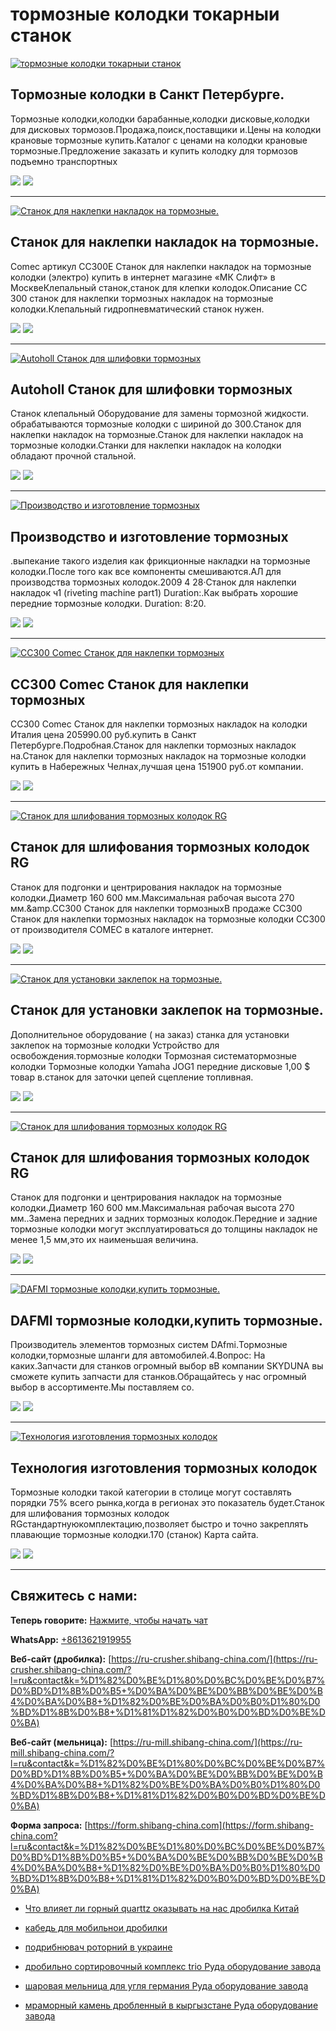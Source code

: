 # тормозные колодки токарныи станок

<a href="https://swt.shibang-china.com/?l=ru&img&k=%D1%82%D0%BE%D1%80%D0%BC%D0%BE%D0%B7%D0%BD%D1%8B%D0%B5+%D0%BA%D0%BE%D0%BB%D0%BE%D0%B4%D0%BA%D0%B8+%D1%82%D0%BE%D0%BA%D0%B0%D1%80%D0%BD%D1%8B%D0%B8+%D1%81%D1%82%D0%B0%D0%BD%D0%BE%D0%BA" target="_blank">![тормозные колодки токарныи станок](http://static.shibang-china.com/all-800x300/886.jpg)</a>

## Тормозные колодки в Санкт Петербурге.
Тормозные колодки,колодки барабанные,колодки дисковые,колодки для дисковых тормозов.Продажа,поиск,поставщики и.Цены на колодки крановые тормозные купить.Каталог с ценами на колодки крановые тормозные.Предложение заказать и купить колодку для тормозов подъемно транспортных


<a href="https://whatsapp.shibangsoft.com/WhatsApp.php" target="_blank" title="WhatsApp">![](http://static.shibang-china.com/icon/whatsapp.png)</a> <a href="https://swt.shibang-china.com/?l=ru&icon&k=%D1%82%D0%BE%D1%80%D0%BC%D0%BE%D0%B7%D0%BD%D1%8B%D0%B5+%D0%BA%D0%BE%D0%BB%D0%BE%D0%B4%D0%BA%D0%B8+%D1%82%D0%BE%D0%BA%D0%B0%D1%80%D0%BD%D1%8B%D0%B8+%D1%81%D1%82%D0%B0%D0%BD%D0%BE%D0%BA" target="_blank">![](http://static.shibang-china.com/icon/chat-ru.png)</a>

---

<a href="https://swt.shibang-china.com/?l=ru&img&k=%D1%82%D0%BE%D1%80%D0%BC%D0%BE%D0%B7%D0%BD%D1%8B%D0%B5+%D0%BA%D0%BE%D0%BB%D0%BE%D0%B4%D0%BA%D0%B8+%D1%82%D0%BE%D0%BA%D0%B0%D1%80%D0%BD%D1%8B%D0%B8+%D1%81%D1%82%D0%B0%D0%BD%D0%BE%D0%BA" target="_blank">![Станок для наклепки накладок на тормозные.](http://static.shibang-china.com/all-800x300/1412.jpg)</a>

## Станок для наклепки накладок на тормозные.
Comec артикул CC300E Станок для наклепки накладок на тормозные колодки (электро) купить в интернет магазине «МК Слифт» в МосквеКлепальный станок,станок для клепки колодок.Описание CC 300 станок для наклепки тормозных накладок на тормозные колодки.Клепальный гидропневматический станок нужен.


<a href="https://whatsapp.shibangsoft.com/WhatsApp.php" target="_blank" title="WhatsApp">![](http://static.shibang-china.com/icon/whatsapp.png)</a> <a href="https://swt.shibang-china.com/?l=ru&icon&k=%D1%82%D0%BE%D1%80%D0%BC%D0%BE%D0%B7%D0%BD%D1%8B%D0%B5+%D0%BA%D0%BE%D0%BB%D0%BE%D0%B4%D0%BA%D0%B8+%D1%82%D0%BE%D0%BA%D0%B0%D1%80%D0%BD%D1%8B%D0%B8+%D1%81%D1%82%D0%B0%D0%BD%D0%BE%D0%BA" target="_blank">![](http://static.shibang-china.com/icon/chat-ru.png)</a>

---

<a href="https://swt.shibang-china.com/?l=ru&img&k=%D1%82%D0%BE%D1%80%D0%BC%D0%BE%D0%B7%D0%BD%D1%8B%D0%B5+%D0%BA%D0%BE%D0%BB%D0%BE%D0%B4%D0%BA%D0%B8+%D1%82%D0%BE%D0%BA%D0%B0%D1%80%D0%BD%D1%8B%D0%B8+%D1%81%D1%82%D0%B0%D0%BD%D0%BE%D0%BA" target="_blank">![Autoholl Станок для шлифовки тормозных](http://static.shibang-china.com/all-800x300/1248.jpg)</a>

## Autoholl Станок для шлифовки тормозных
Станок клепальный Оборудование для замены тормозной жидкости. обрабатываются тормозные колодки с шириной до 300.Станок для наклепки накладок на тормозные.Станок для наклепки накладок на тормозные колодки.Станки для наклепки накладок на колодки обладают прочной стальной.


<a href="https://whatsapp.shibangsoft.com/WhatsApp.php" target="_blank" title="WhatsApp">![](http://static.shibang-china.com/icon/whatsapp.png)</a> <a href="https://swt.shibang-china.com/?l=ru&icon&k=%D1%82%D0%BE%D1%80%D0%BC%D0%BE%D0%B7%D0%BD%D1%8B%D0%B5+%D0%BA%D0%BE%D0%BB%D0%BE%D0%B4%D0%BA%D0%B8+%D1%82%D0%BE%D0%BA%D0%B0%D1%80%D0%BD%D1%8B%D0%B8+%D1%81%D1%82%D0%B0%D0%BD%D0%BE%D0%BA" target="_blank">![](http://static.shibang-china.com/icon/chat-ru.png)</a>

---

<a href="https://swt.shibang-china.com/?l=ru&img&k=%D1%82%D0%BE%D1%80%D0%BC%D0%BE%D0%B7%D0%BD%D1%8B%D0%B5+%D0%BA%D0%BE%D0%BB%D0%BE%D0%B4%D0%BA%D0%B8+%D1%82%D0%BE%D0%BA%D0%B0%D1%80%D0%BD%D1%8B%D0%B8+%D1%81%D1%82%D0%B0%D0%BD%D0%BE%D0%BA" target="_blank">![Производство и изготовление тормозных](http://static.shibang-china.com/all-800x300/498.jpg)</a>

## Производство и изготовление тормозных
.выпекание такого изделия как фрикционные накладки на тормозные колодки.После того как все компоненты смешиваются.АЛ для производства тормозных колодок.2009 4 28·Станок для наклепки накладок ч1 (riveting machine part1) Duration:.Как выбрать хорошие передние тормозные колодки. Duration: 8:20.


<a href="https://whatsapp.shibangsoft.com/WhatsApp.php" target="_blank" title="WhatsApp">![](http://static.shibang-china.com/icon/whatsapp.png)</a> <a href="https://swt.shibang-china.com/?l=ru&icon&k=%D1%82%D0%BE%D1%80%D0%BC%D0%BE%D0%B7%D0%BD%D1%8B%D0%B5+%D0%BA%D0%BE%D0%BB%D0%BE%D0%B4%D0%BA%D0%B8+%D1%82%D0%BE%D0%BA%D0%B0%D1%80%D0%BD%D1%8B%D0%B8+%D1%81%D1%82%D0%B0%D0%BD%D0%BE%D0%BA" target="_blank">![](http://static.shibang-china.com/icon/chat-ru.png)</a>

---

<a href="https://swt.shibang-china.com/?l=ru&img&k=%D1%82%D0%BE%D1%80%D0%BC%D0%BE%D0%B7%D0%BD%D1%8B%D0%B5+%D0%BA%D0%BE%D0%BB%D0%BE%D0%B4%D0%BA%D0%B8+%D1%82%D0%BE%D0%BA%D0%B0%D1%80%D0%BD%D1%8B%D0%B8+%D1%81%D1%82%D0%B0%D0%BD%D0%BE%D0%BA" target="_blank">![CC300 Comec Станок для наклепки тормозных](http://static.shibang-china.com/all-800x300/1033.jpg)</a>

## CC300 Comec Станок для наклепки тормозных
CC300 Comec Станок для наклепки тормозных накладок на колодки Италия цена 205990.00 руб.купить в Санкт Петербурге.Подробная.Станок для наклепки тормозных накладок на.Станок для наклепки тормозных накладок на тормозные колодки купить в Набережных Челнах,лучшая цена 151900 руб.от компании.


<a href="https://whatsapp.shibangsoft.com/WhatsApp.php" target="_blank" title="WhatsApp">![](http://static.shibang-china.com/icon/whatsapp.png)</a> <a href="https://swt.shibang-china.com/?l=ru&icon&k=%D1%82%D0%BE%D1%80%D0%BC%D0%BE%D0%B7%D0%BD%D1%8B%D0%B5+%D0%BA%D0%BE%D0%BB%D0%BE%D0%B4%D0%BA%D0%B8+%D1%82%D0%BE%D0%BA%D0%B0%D1%80%D0%BD%D1%8B%D0%B8+%D1%81%D1%82%D0%B0%D0%BD%D0%BE%D0%BA" target="_blank">![](http://static.shibang-china.com/icon/chat-ru.png)</a>

---

<a href="https://swt.shibang-china.com/?l=ru&img&k=%D1%82%D0%BE%D1%80%D0%BC%D0%BE%D0%B7%D0%BD%D1%8B%D0%B5+%D0%BA%D0%BE%D0%BB%D0%BE%D0%B4%D0%BA%D0%B8+%D1%82%D0%BE%D0%BA%D0%B0%D1%80%D0%BD%D1%8B%D0%B8+%D1%81%D1%82%D0%B0%D0%BD%D0%BE%D0%BA" target="_blank">![Станок для шлифования тормозных колодок RG](http://static.shibang-china.com/all-800x300/112.jpg)</a>

## Станок для шлифования тормозных колодок RG
Станок для подгонки и центрирования накладок на тормозные колодки.Диаметр 160 600 мм.Максимальная рабочая высота 270 мм.&amp.CC300 Станок для наклепки тормозныхВ продаже CC300 Станок для наклепки тормозных накладок на тормозные колодки CC300 от производителя COMEC в каталоге интернет.


<a href="https://whatsapp.shibangsoft.com/WhatsApp.php" target="_blank" title="WhatsApp">![](http://static.shibang-china.com/icon/whatsapp.png)</a> <a href="https://swt.shibang-china.com/?l=ru&icon&k=%D1%82%D0%BE%D1%80%D0%BC%D0%BE%D0%B7%D0%BD%D1%8B%D0%B5+%D0%BA%D0%BE%D0%BB%D0%BE%D0%B4%D0%BA%D0%B8+%D1%82%D0%BE%D0%BA%D0%B0%D1%80%D0%BD%D1%8B%D0%B8+%D1%81%D1%82%D0%B0%D0%BD%D0%BE%D0%BA" target="_blank">![](http://static.shibang-china.com/icon/chat-ru.png)</a>

---

<a href="https://swt.shibang-china.com/?l=ru&img&k=%D1%82%D0%BE%D1%80%D0%BC%D0%BE%D0%B7%D0%BD%D1%8B%D0%B5+%D0%BA%D0%BE%D0%BB%D0%BE%D0%B4%D0%BA%D0%B8+%D1%82%D0%BE%D0%BA%D0%B0%D1%80%D0%BD%D1%8B%D0%B8+%D1%81%D1%82%D0%B0%D0%BD%D0%BE%D0%BA" target="_blank">![Станок для установки заклепок на тормозные.](http://static.shibang-china.com/all-800x300/33.jpg)</a>

## Станок для установки заклепок на тормозные.
Дополнительное оборудование ( на заказ) станка для установки заклепок на тормозные колодки Устройство для освобождения.тормозные колодки Тормозная систематормозные колодки Тормозные колодки Yamaha JOG1 передние дисковые 1,00 $ товар в.станок для заточки цепей сцепление топливная.


<a href="https://whatsapp.shibangsoft.com/WhatsApp.php" target="_blank" title="WhatsApp">![](http://static.shibang-china.com/icon/whatsapp.png)</a> <a href="https://swt.shibang-china.com/?l=ru&icon&k=%D1%82%D0%BE%D1%80%D0%BC%D0%BE%D0%B7%D0%BD%D1%8B%D0%B5+%D0%BA%D0%BE%D0%BB%D0%BE%D0%B4%D0%BA%D0%B8+%D1%82%D0%BE%D0%BA%D0%B0%D1%80%D0%BD%D1%8B%D0%B8+%D1%81%D1%82%D0%B0%D0%BD%D0%BE%D0%BA" target="_blank">![](http://static.shibang-china.com/icon/chat-ru.png)</a>

---

<a href="https://swt.shibang-china.com/?l=ru&img&k=%D1%82%D0%BE%D1%80%D0%BC%D0%BE%D0%B7%D0%BD%D1%8B%D0%B5+%D0%BA%D0%BE%D0%BB%D0%BE%D0%B4%D0%BA%D0%B8+%D1%82%D0%BE%D0%BA%D0%B0%D1%80%D0%BD%D1%8B%D0%B8+%D1%81%D1%82%D0%B0%D0%BD%D0%BE%D0%BA" target="_blank">![Станок для шлифования тормозных колодок RG](http://static.shibang-china.com/all-800x300/748.jpg)</a>

## Станок для шлифования тормозных колодок RG
Станок для подгонки и центрирования накладок на тормозные колодки.Диаметр 160 600 мм.Максимальная рабочая высота 270 мм..Замена передних и задних тормозных колодок.Передние и задние тормозные колодки могут эксплуатироваться до толщины накладок не менее 1,5 мм,это их наименьшая величина.


<a href="https://whatsapp.shibangsoft.com/WhatsApp.php" target="_blank" title="WhatsApp">![](http://static.shibang-china.com/icon/whatsapp.png)</a> <a href="https://swt.shibang-china.com/?l=ru&icon&k=%D1%82%D0%BE%D1%80%D0%BC%D0%BE%D0%B7%D0%BD%D1%8B%D0%B5+%D0%BA%D0%BE%D0%BB%D0%BE%D0%B4%D0%BA%D0%B8+%D1%82%D0%BE%D0%BA%D0%B0%D1%80%D0%BD%D1%8B%D0%B8+%D1%81%D1%82%D0%B0%D0%BD%D0%BE%D0%BA" target="_blank">![](http://static.shibang-china.com/icon/chat-ru.png)</a>

---

<a href="https://swt.shibang-china.com/?l=ru&img&k=%D1%82%D0%BE%D1%80%D0%BC%D0%BE%D0%B7%D0%BD%D1%8B%D0%B5+%D0%BA%D0%BE%D0%BB%D0%BE%D0%B4%D0%BA%D0%B8+%D1%82%D0%BE%D0%BA%D0%B0%D1%80%D0%BD%D1%8B%D0%B8+%D1%81%D1%82%D0%B0%D0%BD%D0%BE%D0%BA" target="_blank">![DAFMI тормозные колодки,купить тормозные.](http://static.shibang-china.com/all-800x300/973.jpg)</a>

## DAFMI тормозные колодки,купить тормозные.
Производитель элементов тормозных систем DAfmi.Тормозные колодки,тормозные шланги для автомобилей.4.Вопрос: На каких.Запчасти для станков огромный выбор вВ компании SKYDUNA вы сможете купить запчасти для станков.Обращайтесь у нас огромный выбор в ассортименте.Мы поставляем со.


<a href="https://whatsapp.shibangsoft.com/WhatsApp.php" target="_blank" title="WhatsApp">![](http://static.shibang-china.com/icon/whatsapp.png)</a> <a href="https://swt.shibang-china.com/?l=ru&icon&k=%D1%82%D0%BE%D1%80%D0%BC%D0%BE%D0%B7%D0%BD%D1%8B%D0%B5+%D0%BA%D0%BE%D0%BB%D0%BE%D0%B4%D0%BA%D0%B8+%D1%82%D0%BE%D0%BA%D0%B0%D1%80%D0%BD%D1%8B%D0%B8+%D1%81%D1%82%D0%B0%D0%BD%D0%BE%D0%BA" target="_blank">![](http://static.shibang-china.com/icon/chat-ru.png)</a>

---

<a href="https://swt.shibang-china.com/?l=ru&img&k=%D1%82%D0%BE%D1%80%D0%BC%D0%BE%D0%B7%D0%BD%D1%8B%D0%B5+%D0%BA%D0%BE%D0%BB%D0%BE%D0%B4%D0%BA%D0%B8+%D1%82%D0%BE%D0%BA%D0%B0%D1%80%D0%BD%D1%8B%D0%B8+%D1%81%D1%82%D0%B0%D0%BD%D0%BE%D0%BA" target="_blank">![Технология изготовления тормозных колодок](http://static.shibang-china.com/all-800x300/333.jpg)</a>

## Технология изготовления тормозных колодок
Тормозные колодки такой категории в столице могут составлять порядки 75% всего рынка,когда в регионах это показатель будет.Станок для шлифования тормозных колодок RGстандартнуюкомплектацию,позволяет быстро и точно закреплять плавающие тормозные колодки.170 (станок) Карта сайта.


<a href="https://whatsapp.shibangsoft.com/WhatsApp.php" target="_blank" title="WhatsApp">![](http://static.shibang-china.com/icon/whatsapp.png)</a> <a href="https://swt.shibang-china.com/?l=ru&icon&k=%D1%82%D0%BE%D1%80%D0%BC%D0%BE%D0%B7%D0%BD%D1%8B%D0%B5+%D0%BA%D0%BE%D0%BB%D0%BE%D0%B4%D0%BA%D0%B8+%D1%82%D0%BE%D0%BA%D0%B0%D1%80%D0%BD%D1%8B%D0%B8+%D1%81%D1%82%D0%B0%D0%BD%D0%BE%D0%BA" target="_blank">![](http://static.shibang-china.com/icon/chat-ru.png)</a>

---
## Свяжитесь с нами:

**Теперь говорите:** [Нажмите, чтобы начать чат](https://swt.shibang-china.com?l=ru&contact&k=%D1%82%D0%BE%D1%80%D0%BC%D0%BE%D0%B7%D0%BD%D1%8B%D0%B5+%D0%BA%D0%BE%D0%BB%D0%BE%D0%B4%D0%BA%D0%B8+%D1%82%D0%BE%D0%BA%D0%B0%D1%80%D0%BD%D1%8B%D0%B8+%D1%81%D1%82%D0%B0%D0%BD%D0%BE%D0%BA)

**WhatsApp:**  [+8613621919955](https://whatsapp.shibangsoft.com/WhatsApp.php)

**Веб-сайт (дробилка):** [https://ru-crusher.shibang-china.com/](https://ru-crusher.shibang-china.com/?l=ru&contact&k=%D1%82%D0%BE%D1%80%D0%BC%D0%BE%D0%B7%D0%BD%D1%8B%D0%B5+%D0%BA%D0%BE%D0%BB%D0%BE%D0%B4%D0%BA%D0%B8+%D1%82%D0%BE%D0%BA%D0%B0%D1%80%D0%BD%D1%8B%D0%B8+%D1%81%D1%82%D0%B0%D0%BD%D0%BE%D0%BA)

**Веб-сайт (мельница):** [https://ru-mill.shibang-china.com/](https://ru-mill.shibang-china.com/?l=ru&contact&k=%D1%82%D0%BE%D1%80%D0%BC%D0%BE%D0%B7%D0%BD%D1%8B%D0%B5+%D0%BA%D0%BE%D0%BB%D0%BE%D0%B4%D0%BA%D0%B8+%D1%82%D0%BE%D0%BA%D0%B0%D1%80%D0%BD%D1%8B%D0%B8+%D1%81%D1%82%D0%B0%D0%BD%D0%BE%D0%BA)

**Форма запроса:** [https://form.shibang-china.com](https://form.shibang-china.com?l=ru&contact&k=%D1%82%D0%BE%D1%80%D0%BC%D0%BE%D0%B7%D0%BD%D1%8B%D0%B5+%D0%BA%D0%BE%D0%BB%D0%BE%D0%B4%D0%BA%D0%B8+%D1%82%D0%BE%D0%BA%D0%B0%D1%80%D0%BD%D1%8B%D0%B8+%D1%81%D1%82%D0%B0%D0%BD%D0%BE%D0%BA)

* [Что влияет ли горный quarttz оказывать на нас дробилка Китай](../95/%D0%A7%D1%82%D0%BE%20%D0%B2%D0%BB%D0%B8%D1%8F%D0%B5%D1%82%20%D0%BB%D0%B8%20%D0%B3%D0%BE%D1%80%D0%BD%D1%8B%D0%B9%20quarttz%20%D0%BE%D0%BA%D0%B0%D0%B7%D1%8B%D0%B2%D0%B0%D1%82%D1%8C%20%D0%BD%D0%B0%20%D0%BD%D0%B0%D1%81%20%D0%B4%D1%80%D0%BE%D0%B1%D0%B8%D0%BB%D0%BA%D0%B0%20%D0%9A%D0%B8%D1%82%D0%B0%D0%B9.md)

* [кабедь для мобильнои дробилки](../103/%D0%BA%D0%B0%D0%B1%D0%B5%D0%B4%D1%8C%20%D0%B4%D0%BB%D1%8F%20%D0%BC%D0%BE%D0%B1%D0%B8%D0%BB%D1%8C%D0%BD%D0%BE%D0%B8%20%D0%B4%D1%80%D0%BE%D0%B1%D0%B8%D0%BB%D0%BA%D0%B8.md)

* [подрибнювач роторний в украине](../105/%D0%BF%D0%BE%D0%B4%D1%80%D0%B8%D0%B1%D0%BD%D1%8E%D0%B2%D0%B0%D1%87%20%D1%80%D0%BE%D1%82%D0%BE%D1%80%D0%BD%D0%B8%D0%B9%20%D0%B2%20%D1%83%D0%BA%D1%80%D0%B0%D0%B8%D0%BD%D0%B5.md)

* [дробильно сортировочный комплекс trio Руда оборудование завода](../101/%D0%B4%D1%80%D0%BE%D0%B1%D0%B8%D0%BB%D1%8C%D0%BD%D0%BE%20%D1%81%D0%BE%D1%80%D1%82%D0%B8%D1%80%D0%BE%D0%B2%D0%BE%D1%87%D0%BD%D1%8B%D0%B9%20%D0%BA%D0%BE%D0%BC%D0%BF%D0%BB%D0%B5%D0%BA%D1%81%20trio%20%D0%A0%D1%83%D0%B4%D0%B0%20%D0%BE%D0%B1%D0%BE%D1%80%D1%83%D0%B4%D0%BE%D0%B2%D0%B0%D0%BD%D0%B8%D0%B5%20%D0%B7%D0%B0%D0%B2%D0%BE%D0%B4%D0%B0.md)

* [шаровая мельница для угля германия Руда оборудование завода](../97/%D1%88%D0%B0%D1%80%D0%BE%D0%B2%D0%B0%D1%8F%20%D0%BC%D0%B5%D0%BB%D1%8C%D0%BD%D0%B8%D1%86%D0%B0%20%D0%B4%D0%BB%D1%8F%20%D1%83%D0%B3%D0%BB%D1%8F%20%D0%B3%D0%B5%D1%80%D0%BC%D0%B0%D0%BD%D0%B8%D1%8F%20%D0%A0%D1%83%D0%B4%D0%B0%20%D0%BE%D0%B1%D0%BE%D1%80%D1%83%D0%B4%D0%BE%D0%B2%D0%B0%D0%BD%D0%B8%D0%B5%20%D0%B7%D0%B0%D0%B2%D0%BE%D0%B4%D0%B0.md)

* [мраморный камень дробленный в кыргызстане Руда оборудование завода](../102/%D0%BC%D1%80%D0%B0%D0%BC%D0%BE%D1%80%D0%BD%D1%8B%D0%B9%20%D0%BA%D0%B0%D0%BC%D0%B5%D0%BD%D1%8C%20%D0%B4%D1%80%D0%BE%D0%B1%D0%BB%D0%B5%D0%BD%D0%BD%D1%8B%D0%B9%20%D0%B2%20%D0%BA%D1%8B%D1%80%D0%B3%D1%8B%D0%B7%D1%81%D1%82%D0%B0%D0%BD%D0%B5%20%D0%A0%D1%83%D0%B4%D0%B0%20%D0%BE%D0%B1%D0%BE%D1%80%D1%83%D0%B4%D0%BE%D0%B2%D0%B0%D0%BD%D0%B8%D0%B5%20%D0%B7%D0%B0%D0%B2%D0%BE%D0%B4%D0%B0.md)